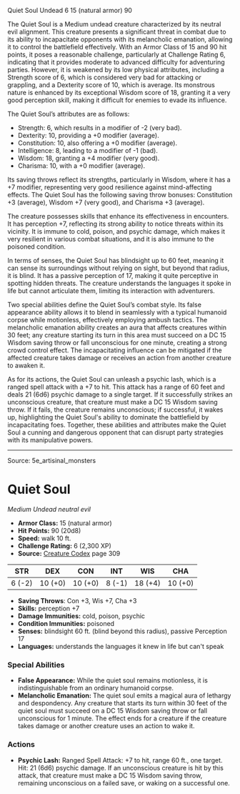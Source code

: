 <MonsterName/>Quiet Soul</MonsterName>
<CreatureType/>Undead</CreatureType>
<CR/>6</CR>
<AC/>15 (natural armor)</AC>
<HP/>90</HP>
<summary>The Quiet Soul is a Medium undead creature characterized by its neutral evil alignment. This creature presents a significant threat in combat due to its ability to incapacitate opponents with its melancholic emanation, allowing it to control the battlefield effectively. With an Armor Class of 15 and 90 hit points, it poses a reasonable challenge, particularly at Challenge Rating 6, indicating that it provides moderate to advanced difficulty for adventuring parties. However, it is weakened by its low physical attributes, including a Strength score of 6, which is considered very bad for attacking or grappling, and a Dexterity score of 10, which is average. Its monstrous nature is enhanced by its exceptional Wisdom score of 18, granting it a very good perception skill, making it difficult for enemies to evade its influence.</summary>

<detail>

The Quiet Soul’s attributes are as follows: 

- Strength: 6, which results in a modifier of -2 (very bad).
- Dexterity: 10, providing a +0 modifier (average).
- Constitution: 10, also offering a +0 modifier (average).
- Intelligence: 8, leading to a modifier of -1 (bad).
- Wisdom: 18, granting a +4 modifier (very good).
- Charisma: 10, with a +0 modifier (average).

Its saving throws reflect its strengths, particularly in Wisdom, where it has a +7 modifier, representing very good resilience against mind-affecting effects. The Quiet Soul has the following saving throw bonuses: Constitution +3 (average), Wisdom +7 (very good), and Charisma +3 (average). 

The creature possesses skills that enhance its effectiveness in encounters. It has perception +7, reflecting its strong ability to notice threats within its vicinity. It is immune to cold, poison, and psychic damage, which makes it very resilient in various combat situations, and it is also immune to the poisoned condition. 

In terms of senses, the Quiet Soul has blindsight up to 60 feet, meaning it can sense its surroundings without relying on sight, but beyond that radius, it is blind. It has a passive perception of 17, making it quite perceptive in spotting hidden threats. The creature understands the languages it spoke in life but cannot articulate them, limiting its interaction with adventurers.

Two special abilities define the Quiet Soul’s combat style. Its false appearance ability allows it to blend in seamlessly with a typical humanoid corpse while motionless, effectively employing ambush tactics. The melancholic emanation ability creates an aura that affects creatures within 30 feet; any creature starting its turn in this area must succeed on a DC 15 Wisdom saving throw or fall unconscious for one minute, creating a strong crowd control effect. The incapacitating influence can be mitigated if the affected creature takes damage or receives an action from another creature to awaken it.

As for its actions, the Quiet Soul can unleash a psychic lash, which is a ranged spell attack with a +7 to hit. This attack has a range of 60 feet and deals 21 (6d6) psychic damage to a single target. If it successfully strikes an unconscious creature, that creature must make a DC 15 Wisdom saving throw. If it fails, the creature remains unconscious; if successful, it wakes up, highlighting the Quiet Soul's ability to dominate the battlefield by incapacitating foes. Together, these abilities and attributes make the Quiet Soul a cunning and dangerous opponent that can disrupt party strategies with its manipulative powers.</detail>



---

Source: 5e_artisinal_monsters

# Quiet Soul

*Medium* *Undead* *neutral evil*

- **Armor Class:** 15 (natural armor)
- **Hit Points:** 90 (20d8)
- **Speed:** walk 10 ft.
- **Challenge Rating:** 6 (2,300 XP)
- **Source:** [Creature Codex](https://koboldpress.com/kpstore/product/creature-codex-for-5th-edition-dnd) page 309

| STR | DEX | CON | INT | WIS | CHA |
| --- | --- | --- | --- | --- | --- |
| 6 (-2) | 10 (+0) | 10 (+0) | 8 (-1) | 18 (+4) | 10 (+0) |

- **Saving Throws**: Con +3, Wis +7, Cha +3
- **Skills:** perception +7
- **Damage Immunities:** cold, poison, psychic
- **Condition Immunities:** poisoned
- **Senses:** blindsight 60 ft. (blind beyond this radius), passive Perception 17
- **Languages:** understands the languages it knew in life but can't speak

### Special Abilities

- **False Appearance:** While the quiet soul remains motionless, it is indistinguishable from an ordinary humanoid corpse.
- **Melancholic Emanation:** The quiet soul emits a magical aura of lethargy and despondency. Any creature that starts its turn within 30 feet of the quiet soul must succeed on a DC 15 Wisdom saving throw or fall unconscious for 1 minute. The effect ends for a creature if the creature takes damage or another creature uses an action to wake it.

### Actions

- **Psychic Lash:** Ranged Spell Attack: +7 to hit, range 60 ft., one target. Hit: 21 (6d6) psychic damage. If an unconscious creature is hit by this attack, that creature must make a DC 15 Wisdom saving throw, remaining unconscious on a failed save, or waking on a successful one.




